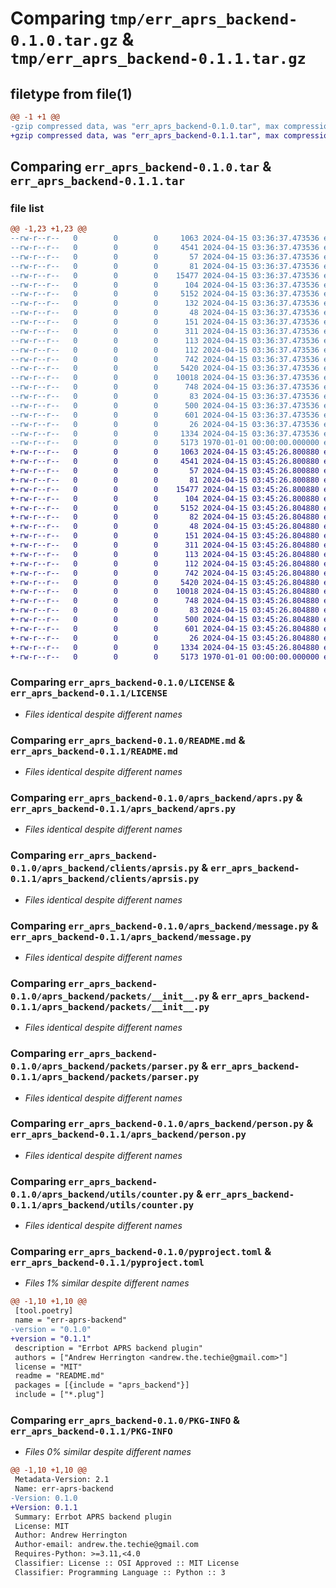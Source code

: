 # Comparing `tmp/err_aprs_backend-0.1.0.tar.gz` & `tmp/err_aprs_backend-0.1.1.tar.gz`

## filetype from file(1)

```diff
@@ -1 +1 @@
-gzip compressed data, was "err_aprs_backend-0.1.0.tar", max compression
+gzip compressed data, was "err_aprs_backend-0.1.1.tar", max compression
```

## Comparing `err_aprs_backend-0.1.0.tar` & `err_aprs_backend-0.1.1.tar`

### file list

```diff
@@ -1,23 +1,23 @@
--rw-r--r--   0        0        0     1063 2024-04-15 03:36:37.473536 err_aprs_backend-0.1.0/LICENSE
--rw-r--r--   0        0        0     4541 2024-04-15 03:36:37.473536 err_aprs_backend-0.1.0/README.md
--rw-r--r--   0        0        0       57 2024-04-15 03:36:37.473536 err_aprs_backend-0.1.0/aprs_backend/__init__.py
--rw-r--r--   0        0        0       81 2024-04-15 03:36:37.473536 err_aprs_backend-0.1.0/aprs_backend/aprs.plug
--rw-r--r--   0        0        0    15477 2024-04-15 03:36:37.473536 err_aprs_backend-0.1.0/aprs_backend/aprs.py
--rw-r--r--   0        0        0      104 2024-04-15 03:36:37.473536 err_aprs_backend-0.1.0/aprs_backend/clients/__init__.py
--rw-r--r--   0        0        0     5152 2024-04-15 03:36:37.473536 err_aprs_backend-0.1.0/aprs_backend/clients/aprsis.py
--rw-r--r--   0        0        0      132 2024-04-15 03:36:37.473536 err_aprs_backend-0.1.0/aprs_backend/clients/kiss.py
--rw-r--r--   0        0        0       48 2024-04-15 03:36:37.473536 err_aprs_backend-0.1.0/aprs_backend/exceptions/__init__.py
--rw-r--r--   0        0        0      151 2024-04-15 03:36:37.473536 err_aprs_backend-0.1.0/aprs_backend/exceptions/client/__init__.py
--rw-r--r--   0        0        0      311 2024-04-15 03:36:37.473536 err_aprs_backend-0.1.0/aprs_backend/exceptions/client/aprsis.py
--rw-r--r--   0        0        0      113 2024-04-15 03:36:37.473536 err_aprs_backend-0.1.0/aprs_backend/exceptions/packets/__init__.py
--rw-r--r--   0        0        0      112 2024-04-15 03:36:37.473536 err_aprs_backend-0.1.0/aprs_backend/exceptions/packets/parser.py
--rw-r--r--   0        0        0      742 2024-04-15 03:36:37.473536 err_aprs_backend-0.1.0/aprs_backend/message.py
--rw-r--r--   0        0        0     5420 2024-04-15 03:36:37.473536 err_aprs_backend-0.1.0/aprs_backend/packets/__init__.py
--rw-r--r--   0        0        0    10018 2024-04-15 03:36:37.473536 err_aprs_backend-0.1.0/aprs_backend/packets/parser.py
--rw-r--r--   0        0        0      748 2024-04-15 03:36:37.473536 err_aprs_backend-0.1.0/aprs_backend/person.py
--rw-r--r--   0        0        0       83 2024-04-15 03:36:37.473536 err_aprs_backend-0.1.0/aprs_backend/room.py
--rw-r--r--   0        0        0      500 2024-04-15 03:36:37.473536 err_aprs_backend-0.1.0/aprs_backend/utils/__init__.py
--rw-r--r--   0        0        0      601 2024-04-15 03:36:37.473536 err_aprs_backend-0.1.0/aprs_backend/utils/counter.py
--rw-r--r--   0        0        0       26 2024-04-15 03:36:37.473536 err_aprs_backend-0.1.0/aprs_backend/utils/version.py
--rw-r--r--   0        0        0     1334 2024-04-15 03:36:37.473536 err_aprs_backend-0.1.0/pyproject.toml
--rw-r--r--   0        0        0     5173 1970-01-01 00:00:00.000000 err_aprs_backend-0.1.0/PKG-INFO
+-rw-r--r--   0        0        0     1063 2024-04-15 03:45:26.800880 err_aprs_backend-0.1.1/LICENSE
+-rw-r--r--   0        0        0     4541 2024-04-15 03:45:26.800880 err_aprs_backend-0.1.1/README.md
+-rw-r--r--   0        0        0       57 2024-04-15 03:45:26.800880 err_aprs_backend-0.1.1/aprs_backend/__init__.py
+-rw-r--r--   0        0        0       81 2024-04-15 03:45:26.800880 err_aprs_backend-0.1.1/aprs_backend/aprs.plug
+-rw-r--r--   0        0        0    15477 2024-04-15 03:45:26.800880 err_aprs_backend-0.1.1/aprs_backend/aprs.py
+-rw-r--r--   0        0        0      104 2024-04-15 03:45:26.800880 err_aprs_backend-0.1.1/aprs_backend/clients/__init__.py
+-rw-r--r--   0        0        0     5152 2024-04-15 03:45:26.804880 err_aprs_backend-0.1.1/aprs_backend/clients/aprsis.py
+-rw-r--r--   0        0        0       82 2024-04-15 03:45:26.804880 err_aprs_backend-0.1.1/aprs_backend/clients/kiss.py
+-rw-r--r--   0        0        0       48 2024-04-15 03:45:26.804880 err_aprs_backend-0.1.1/aprs_backend/exceptions/__init__.py
+-rw-r--r--   0        0        0      151 2024-04-15 03:45:26.804880 err_aprs_backend-0.1.1/aprs_backend/exceptions/client/__init__.py
+-rw-r--r--   0        0        0      311 2024-04-15 03:45:26.804880 err_aprs_backend-0.1.1/aprs_backend/exceptions/client/aprsis.py
+-rw-r--r--   0        0        0      113 2024-04-15 03:45:26.804880 err_aprs_backend-0.1.1/aprs_backend/exceptions/packets/__init__.py
+-rw-r--r--   0        0        0      112 2024-04-15 03:45:26.804880 err_aprs_backend-0.1.1/aprs_backend/exceptions/packets/parser.py
+-rw-r--r--   0        0        0      742 2024-04-15 03:45:26.804880 err_aprs_backend-0.1.1/aprs_backend/message.py
+-rw-r--r--   0        0        0     5420 2024-04-15 03:45:26.804880 err_aprs_backend-0.1.1/aprs_backend/packets/__init__.py
+-rw-r--r--   0        0        0    10018 2024-04-15 03:45:26.804880 err_aprs_backend-0.1.1/aprs_backend/packets/parser.py
+-rw-r--r--   0        0        0      748 2024-04-15 03:45:26.804880 err_aprs_backend-0.1.1/aprs_backend/person.py
+-rw-r--r--   0        0        0       83 2024-04-15 03:45:26.804880 err_aprs_backend-0.1.1/aprs_backend/room.py
+-rw-r--r--   0        0        0      500 2024-04-15 03:45:26.804880 err_aprs_backend-0.1.1/aprs_backend/utils/__init__.py
+-rw-r--r--   0        0        0      601 2024-04-15 03:45:26.804880 err_aprs_backend-0.1.1/aprs_backend/utils/counter.py
+-rw-r--r--   0        0        0       26 2024-04-15 03:45:26.804880 err_aprs_backend-0.1.1/aprs_backend/utils/version.py
+-rw-r--r--   0        0        0     1334 2024-04-15 03:45:26.804880 err_aprs_backend-0.1.1/pyproject.toml
+-rw-r--r--   0        0        0     5173 1970-01-01 00:00:00.000000 err_aprs_backend-0.1.1/PKG-INFO
```

### Comparing `err_aprs_backend-0.1.0/LICENSE` & `err_aprs_backend-0.1.1/LICENSE`

 * *Files identical despite different names*

### Comparing `err_aprs_backend-0.1.0/README.md` & `err_aprs_backend-0.1.1/README.md`

 * *Files identical despite different names*

### Comparing `err_aprs_backend-0.1.0/aprs_backend/aprs.py` & `err_aprs_backend-0.1.1/aprs_backend/aprs.py`

 * *Files identical despite different names*

### Comparing `err_aprs_backend-0.1.0/aprs_backend/clients/aprsis.py` & `err_aprs_backend-0.1.1/aprs_backend/clients/aprsis.py`

 * *Files identical despite different names*

### Comparing `err_aprs_backend-0.1.0/aprs_backend/message.py` & `err_aprs_backend-0.1.1/aprs_backend/message.py`

 * *Files identical despite different names*

### Comparing `err_aprs_backend-0.1.0/aprs_backend/packets/__init__.py` & `err_aprs_backend-0.1.1/aprs_backend/packets/__init__.py`

 * *Files identical despite different names*

### Comparing `err_aprs_backend-0.1.0/aprs_backend/packets/parser.py` & `err_aprs_backend-0.1.1/aprs_backend/packets/parser.py`

 * *Files identical despite different names*

### Comparing `err_aprs_backend-0.1.0/aprs_backend/person.py` & `err_aprs_backend-0.1.1/aprs_backend/person.py`

 * *Files identical despite different names*

### Comparing `err_aprs_backend-0.1.0/aprs_backend/utils/counter.py` & `err_aprs_backend-0.1.1/aprs_backend/utils/counter.py`

 * *Files identical despite different names*

### Comparing `err_aprs_backend-0.1.0/pyproject.toml` & `err_aprs_backend-0.1.1/pyproject.toml`

 * *Files 1% similar despite different names*

```diff
@@ -1,10 +1,10 @@
 [tool.poetry]
 name = "err-aprs-backend"
-version = "0.1.0"
+version = "0.1.1"
 description = "Errbot APRS backend plugin"
 authors = ["Andrew Herrington <andrew.the.techie@gmail.com>"]
 license = "MIT"
 readme = "README.md"
 packages = [{include = "aprs_backend"}]
 include = ["*.plug"]
```

### Comparing `err_aprs_backend-0.1.0/PKG-INFO` & `err_aprs_backend-0.1.1/PKG-INFO`

 * *Files 0% similar despite different names*

```diff
@@ -1,10 +1,10 @@
 Metadata-Version: 2.1
 Name: err-aprs-backend
-Version: 0.1.0
+Version: 0.1.1
 Summary: Errbot APRS backend plugin
 License: MIT
 Author: Andrew Herrington
 Author-email: andrew.the.techie@gmail.com
 Requires-Python: >=3.11,<4.0
 Classifier: License :: OSI Approved :: MIT License
 Classifier: Programming Language :: Python :: 3
```

